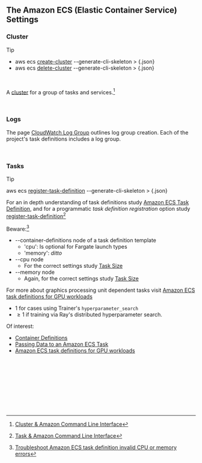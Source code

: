 <br>

## The Amazon ECS (Elastic Container Service) Settings

### Cluster

> [!TIP]
> * aws ecs [create-cluster](https://awscli.amazonaws.com/v2/documentation/api/latest/reference/ecs/create-cluster.html) --generate-cli-skeleton > {.json}
> * aws ecs [delete-cluster](https://awscli.amazonaws.com/v2/documentation/api/latest/reference/ecs/delete-cluster.html) --generate-cli-skeleton > {.json}

<br>

A [cluster](https://docs.aws.amazon.com/AmazonECS/latest/developerguide/clusters.html) for a group of tasks and services.[^cluster]


<br>

### Logs

The page [CloudWatch Log Group](https://awscli.amazonaws.com/v2/documentation/api/latest/reference/logs/index.html#cli-aws-logs) outlines log group creation.  Each of the project's task definitions includes a log group.

<br>

### Tasks

> [!TIP]
> aws ecs [register-task-definition](https://awscli.amazonaws.com/v2/documentation/api/latest/reference/ecs/register-task-definition.html) --generate-cli-skeleton > {.json}

For an in depth understanding of task definitions study [Amazon ECS Task Definition](https://docs.aws.amazon.com/AmazonECS/latest/developerguide/task_definitions.html), and for a programmatic _task definition registration_ option study [register-task-definition](https://awscli.amazonaws.com/v2/documentation/api/latest/reference/ecs/register-task-definition.html)[^task] 

Beware:[^errors]
* --container-definitions node of a task definition template
  * 'cpu': Is optional for Fargate launch types
  * 'memory': *ditto*
* --cpu node
  * For the correct settings study [Task Size](https://docs.aws.amazon.com/AmazonECS/latest/developerguide/task_definition_parameters.html)
* --memory node
  * Again, for the correct settings study [Task Size](https://docs.aws.amazon.com/AmazonECS/latest/developerguide/task_definition_parameters.html)


For more about graphics processing unit dependent tasks visit [Amazon ECS task definitions for GPU workloads](https://docs.aws.amazon.com/AmazonECS/latest/developerguide/ecs-gpu.html)

* $1$ for cases using Trainer's `hyperparameter_search`
* $\ge 1$ if training via Ray's distributed hyperparameter search.


Of interest:

* [Container Definitions](https://docs.aws.amazon.com/AmazonECS/latest/developerguide/task_definition_parameters.html#container_definitions)
* [Passing Data to an Amazon ECS Task](https://docs.aws.amazon.com/step-functions/latest/dg/connect-ecs.html#connect-ecs-pass-to)
* [Amazon ECS task definitions for GPU workloads](https://docs.aws.amazon.com/AmazonECS/latest/developerguide/ecs-gpu.html)

<br>
<br>

<br>
<br>

<br>
<br>

<br>
<br>

[^errors]: [Troubleshoot Amazon ECS task definition invalid CPU or memory errors](https://docs.aws.amazon.com/AmazonECS/latest/developerguide/task-cpu-memory-error.html)
[^cluster]: [Cluster & Amazon Command Line Interface](https://awscli.amazonaws.com/v2/documentation/api/latest/reference/ecs/index.html)
[^task]: [Task & Amazon Command Line Interface](https://awscli.amazonaws.com/v2/documentation/api/latest/reference/ecs/index.html)
